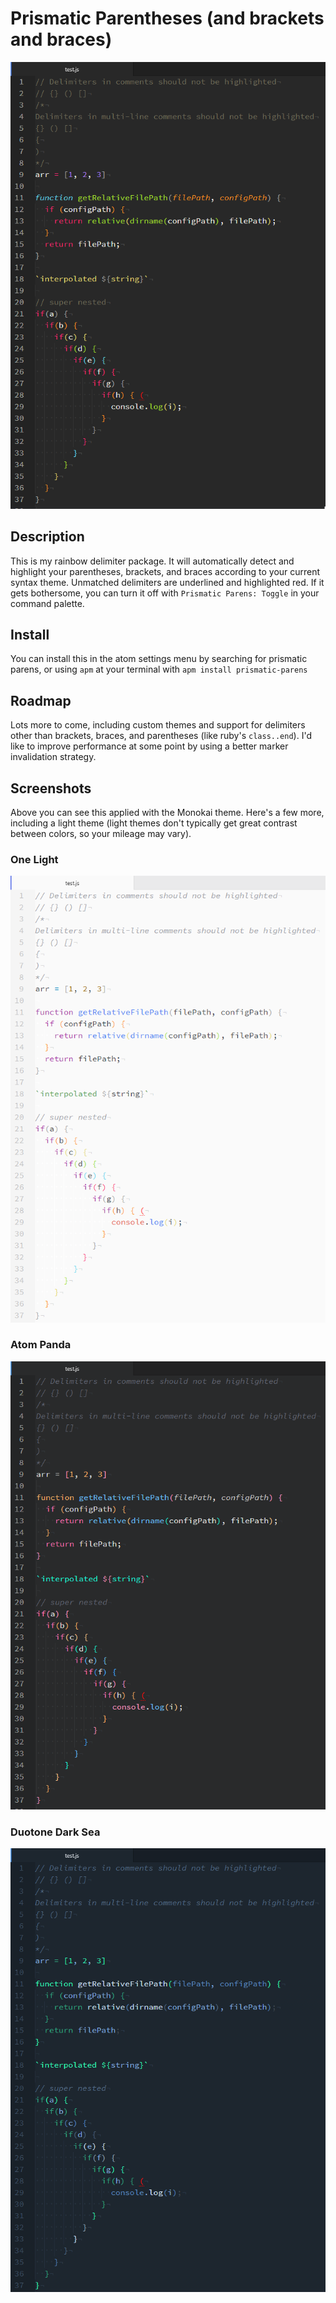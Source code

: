 # Prismatic Parentheses (and brackets and braces)
![monokai](./monokai.png)

## Description
This is my rainbow delimiter package. It will automatically detect and highlight your parentheses, brackets, and braces according to your current syntax theme. Unmatched delimiters are underlined and highlighted red. If it gets bothersome, you can turn it off with `Prismatic Parens: Toggle` in your command palette.

## Install
You can install this in the atom settings menu by searching for prismatic parens, or using `apm` at your terminal with `apm install prismatic-parens`

## Roadmap
Lots more to come, including custom themes and support for delimiters other than brackets, braces, and parentheses (like ruby's `class..end`). I'd like to improve performance at some point by using a better marker invalidation strategy.

## Screenshots
Above you can see this applied with the Monokai theme. Here's a few more, including a light theme (light themes don't typically get great contrast between colors, so your mileage may vary).

### One Light
![one-light](./one-light.png)

### Atom Panda
![atom-panda](./atom-panda.png)

### Duotone Dark Sea
![duotone-dark-sea](./duotone-dark-sea.png)

